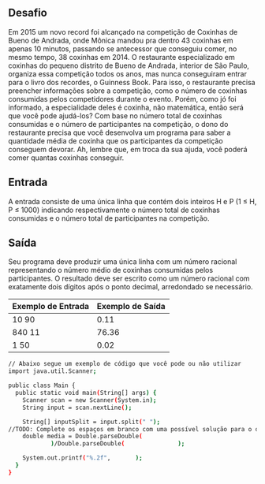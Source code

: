 ## Desafio

Em 2015 um novo record foi alcançado na competição de Coxinhas de Bueno de Andrada, onde Mônica mandou pra dentro 43 coxinhas em apenas 10 minutos, passando se antecessor que conseguiu comer, no mesmo tempo, 38 coxinhas em 2014.
O restaurante especializado em coxinhas do pequeno distrito de Bueno de Andrada, interior de São Paulo, organiza essa competição todos os anos, mas nunca conseguiram entrar para o livro dos recordes, o Guinness Book. Para isso, o restaurante precisa preencher informações sobre a competição, como o número de coxinhas consumidas pelos competidores durante o evento. 
Porém, como jó foi informado, a especialidade deles é coxinha, não matemática, então será que você pode ajudá-los? Com base no número total de coxinhas consumidas e o número de participantes na competição, o dono do restaurante precisa que você desenvolva um programa para saber a quantidade média de coxinha que os participantes da competição conseguem devorar.
Ah, lembre que, em troca da sua ajuda, você poderá comer quantas coxinhas conseguir.

## Entrada

A entrada consiste de uma única linha que contém dois inteiros H e P (1 ≤ H, P ≤ 1000) indicando respectivamente o número total de coxinhas consumidas e o número total de participantes na competição.

## Saída

Seu programa deve produzir uma única linha com um número racional representando o número médio de coxinhas consumidas pelos participantes. O resultado deve ser escrito como um número racional com exatamente dois dígitos após o ponto decimal, arredondado se necessário.

| Exemplo de Entrada | Exemplo de Saída|
| ---|--- |
| 10 90 | 0.11 |
| 840 11 | 76.36 |
| 1 50 | 0.02 |

```bash
// Abaixo segue um exemplo de código que você pode ou não utilizar
import java.util.Scanner;

public class Main {
  public static void main(String[] args) {
    Scanner scan = new Scanner(System.in);
    String input = scan.nextLine();

    String[] inputSplit = input.split(" ");
//TODO: Complete os espaços em branco com uma possível solução para o desafio
    double media = Double.parseDouble( 
            )/Double.parseDouble(               );

    System.out.printf("%.2f",       );
  }
}

```
